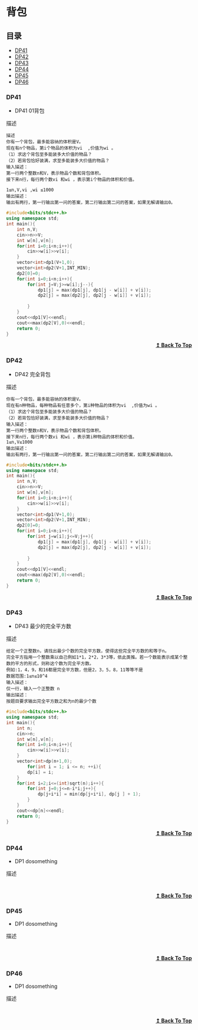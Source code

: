 # 背包

## 目录

- [DP41](#DP41)
- [DP42](#DP42)
- [DP43](#DP43)
- [DP44](#DP44)
- [DP45](#DP45)
- [DP46](#DP46)



### DP41
* DP41 01背包

描述
```
描述
你有一个背包，最多能容纳的体积是V。
现在有n个物品，第i个物品的体积为vi  ,价值为wi 。
（1）求这个背包至多能装多大价值的物品？
（2）若背包恰好装满，求至多能装多大价值的物品？
输入描述：
第一行两个整数n和V，表示物品个数和背包体积。
接下来n行，每行两个数vi 和wi ，表示第i个物品的体积和价值。

1≤n,V,vi ,wi ≤1000
输出描述：
输出有两行，第一行输出第一问的答案，第二行输出第二问的答案，如果无解请输出0。
```
<!-- ![img]() -->
```cpp
#include<bits/stdc++.h>
using namespace std;
int main(){
    int n,V;
    cin>>n>>V;
    int w[n],v[n];
    for(int i=0;i<n;i++){
        cin>>w[i]>>v[i];
    }
    vector<int>dp1(V+1,0);
    vector<int>dp2(V+1,INT_MIN);
    dp2[0]=0;
    for(int i=0;i<n;i++){
        for(int j=V;j>=w[i];j--){
            dp1[j] = max(dp1[j], dp1[j - w[i]] + v[i]);
            dp2[j] = max(dp2[j], dp2[j - w[i]] + v[i]);
            
        }
    }
    cout<<dp1[V]<<endl;
    cout<<max(dp2[V],0)<<endl;
    return 0;
}
```

<div align="right">
    <b><a href="#目录">↥ Back To Top</a></b>
</div>


### DP42
* DP42 完全背包

描述
```
你有一个背包，最多能容纳的体积是V。
现在有n种物品，每种物品有任意多个，第i种物品的体积为vi  ,价值为wi 。
（1）求这个背包至多能装多大价值的物品？
（2）若背包恰好装满，求至多能装多大价值的物品？
输入描述：
第一行两个整数n和V，表示物品个数和背包体积。
接下来n行，每行两个数vi 和wi ，表示第i种物品的体积和价值。
1≤n,V≤1000
输出描述：
输出有两行，第一行输出第一问的答案，第二行输出第二问的答案，如果无解请输出0。
```
<!-- ![img]() -->
```cpp
#include<bits/stdc++.h>
using namespace std;
int main(){
    int n,V;
    cin>>n>>V;
    int w[n],v[n];
    for(int i=0;i<n;i++){
        cin>>w[i]>>v[i];
    }
    vector<int>dp1(V+1,0);
    vector<int>dp2(V+1,INT_MIN);
    dp2[0]=0;
    for(int i=0;i<n;i++){
        for(int j=w[i];j<=V;j++){
            dp1[j] = max(dp1[j], dp1[j - w[i]] + v[i]);
            dp2[j] = max(dp2[j], dp2[j - w[i]] + v[i]);
            
        }
    }
    cout<<dp1[V]<<endl;
    cout<<max(dp2[V],0)<<endl;
    return 0;
}
```

<div align="right">
    <b><a href="#目录">↥ Back To Top</a></b>
</div>


### DP43
* DP43 最少的完全平方数

描述
```
给定一个正整数n，请找出最少个数的完全平方数，使得这些完全平方数的和等于n。
完全平方指用一个整数乘以自己例如1*1，2*2，3*3等，依此类推。若一个数能表示成某个整数的平方的形式，则称这个数为完全平方数。
例如:1，4，9，和16都是完全平方数，但是2，3，5，8，11等等不是
数据范围:1≤n≤10^4 ​
输入描述：
仅一行，输入一个正整数 n 
输出描述：
按题目要求输出完全平方数之和为n的最少个数
```
<!-- ![img]() -->
```cpp
#include<bits/stdc++.h>
using namespace std;
int main(){
    int n;
    cin>>n;
    int w[n],v[n];
    for(int i=0;i<n;i++){
        cin>>w[i]>>v[i];
    }
    vector<int>dp(n+1,0);
        for(int i = 1; i <= n; ++i){
        dp[i] = i;
    }
    for(int i=2;i<=(int)sqrt(n);i++){
        for(int j=0;j<=n-i*i;j++){            
            dp[j+i*i] = min(dp[j+i*i], dp[j ] + 1);            
        }
    }
    cout<<dp[n]<<endl;
    return 0;
}
```

<div align="right">
    <b><a href="#目录">↥ Back To Top</a></b>
</div>


### DP44
* DP1 dosomething

描述
```

```
<!-- ![img]() -->
```cpp

```

<div align="right">
    <b><a href="#目录">↥ Back To Top</a></b>
</div>


### DP45
* DP1 dosomething

描述
```

```
<!-- ![img]() -->
```cpp

```

<div align="right">
    <b><a href="#目录">↥ Back To Top</a></b>
</div>


### DP46
* DP1 dosomething

描述
```

```
<!-- ![img]() -->
```cpp

```

<div align="right">
    <b><a href="#目录">↥ Back To Top</a></b>
</div>


